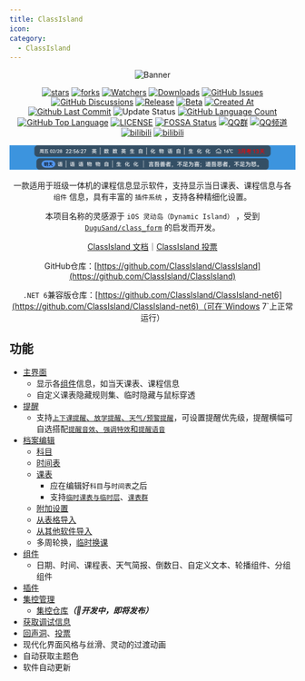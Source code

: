 ```yaml
---
title: ClassIsland
icon: 
category:
  - ClassIsland
---
```


<div align="center">

![Banner](https://github.com/user-attachments/assets/a815dd7d-8343-4da5-aee4-3f754aa297e4)

[![stars](https://img.shields.io/github/stars/ClassIsland/ClassIsland?label=Stars)](https://github.com/ClassIsland/ClassIsland) [![forks](https://img.shields.io/github/forks/ClassIsland/ClassIsland?label=Forks)](https://github.com/ClassIsland/ClassIsland) [![Watchers](https://img.shields.io/github/watchers/ClassIsland/ClassIsland?style=social)](https://github.com/ClassIsland/ClassIsland/watchers) [![Downloads](https://img.shields.io/github/downloads/ClassIsland/ClassIsland/total?style=social&label=Downloads&logo=github)](https://github.com/ClassIsland/ClassIsland/releases/latest) [![GitHub Issues](https://img.shields.io/github/issues-search/ClassIsland/ClassIsland?query=is%3Aopen&style=flat&logo=github&label=Issues&color=%233fb950)](https://github.com/ClassIsland/ClassIsland/issues) [![GitHub Discussions](https://img.shields.io/github/discussions/ClassIsland/ClassIsland?style=flat&logo=Github&label=Discussions)](https://github.com/ClassIsland/ClassIsland/discussions) [![Release](https://img.shields.io/github/v/release/ClassIsland/ClassIsland?style=flat&color=%233fb950&label=正式版)](https://github.com/ClassIsland/ClassIsland/releases/latest) [![Beta](https://img.shields.io/github/v/release/ClassIsland/ClassIsland?include_prereleases&style=flat&label=测试版)](https://github.com/ClassIsland/ClassIsland/releases) [![Created At](https://img.shields.io/github/created-at/ClassIsland/ClassIsland)](https://github.com/ClassIsland/ClassIsland) [![Github Last Commit](https://img.shields.io/github/last-commit/ClassIsland/ClassIsland)](https://github.com/ClassIsland/ClassIsland/commits/master) ![Update Status](https://img.shields.io/badge/%E7%8A%B6%E6%80%81-%E9%9D%9E%E5%B8%B8%E6%B4%BB%E8%B7%83-green) [![GitHub Language Count](https://img.shields.io/github/languages/count/ClassIsland/ClassIsland)](https://github.com/ClassIsland/ClassIsland) [![GitHub Top Language](https://img.shields.io/github/languages/top/ClassIsland/ClassIsland)](https://github.com/ClassIsland/ClassIsland) [![LICENSE](https://img.shields.io/badge/License-MIT-red.svg "LICENSE")](https://github.com/ClassIsland/ClassIsland/blob/master/LICENSE.txt) [![FOSSA Status](https://app.fossa.com/api/projects/git%2Bgithub.com%2FHelloWRC%2FClassIsland.svg?type=shield)](https://app.fossa.com/projects/git%2Bgithub.com%2FHelloWRC%2FClassIsland?ref=badge_shield&style=flat) [![QQ群](https://img.shields.io/badge/-QQ%E7%BE%A4%EF%BD%9C958840932-blue?style=flat&logo=QQ)](https://qm.qq.com/q/4NsDQKiAuQ) [![QQ频道](https://img.shields.io/badge/-QQ%E9%A2%91%E9%81%93%EF%BD%9Cclassisland-blue?style=flat&logo=QQ)](https://pd.qq.com/s/10sd1flp0) [![bilibili](https://img.shields.io/badge/-UP%E4%B8%BB%EF%BD%9CHelloWRC__dev-%23FB7299?style=flat&logo=bilibili)](https://space.bilibili.com/355897687) [![bilibili](https://img.shields.io/badge/-bilibili%E8%A7%86%E9%A2%91%EF%BD%9CBV12fFoefEGn-%23FB7299?style=flat&logo=bilibili)](https://www.bilibili.com/video/BV12fFoefEGn)


![主界面](images/main-interface.png)

一款适用于班级一体机的课程信息显示软件，支持显示当日课表、课程信息与各 `组件` 信息，具有丰富的 `插件系统` ，支持各种精细化设置。

本项目名称的灵感源于 `iOS 灵动岛（Dynamic Island）` ，受到 [`DuguSand/class_form`](https://github.com/DuguSand/class_form) 的启发而开发。

[ClassIsland 文档](https://docs.classisland.tech)｜[ClassIsland 投票](https://github.com/ClassIsland/voting/discussions)

GitHub仓库：[https://github.com/ClassIsland/ClassIsland](https://github.com/ClassIsland/ClassIsland)

`.NET 6`兼容版仓库：[https://github.com/ClassIsland/ClassIsland-net6](https://github.com/ClassIsland/ClassIsland-net6)（可在`Windows 7`上正常运行）

<SiteInfo
  name="ClassIsland 官网"
  desc="一款大屏课表显示工具"
  url="https://classisland.tech/"
  logo="https://gh.llkk.cc/https://raw.githubusercontent.com/ClassIsland/ClassIsland/master/ClassIsland/Assets/AppLogo_AppLogo.svg"
  repo="https://github.com/ClassIsland/ClassIsland"
  preview="https://classisland.tech/assets/Banner-Web-24-yoxS6EsL.png"
/>

</div>

<BiliBili bvid="BV12fFoefEGn" />

<BiliBili bvid="BV1AqFYeoEZ6" />

## 功能
- [主界面](https://docs.classisland.tech/app/basic.html#%E4%B8%BB%E7%95%8C%E9%9D%A2)
  - 显示各[组件](https://docs.classisland.tech/app/basic.html#%E7%BB%84%E4%BB%B6)信息，如当天课表、课程信息
  - 自定义课表隐藏规则集、临时隐藏与鼠标穿透
- [提醒](https://docs.classisland.tech/app/notifications.html)
  - 支持[`上下课提醒`、`放学提醒`、`天气/预警提醒`](https://docs.classisland.tech/app/notifications.html#%E6%8F%90%E9%86%92%E8%AE%BE%E7%BD%AE)，可设置提醒优先级，提醒横幅可自选搭配[`提醒音效`、`强调特效`和`提醒语音`](https://docs.classisland.tech/app/notifications.html#%E5%BC%BA%E8%B0%83%E6%8F%90%E9%86%92)
- [档案编辑](https://docs.classisland.tech/app/profile/)
  - [科目](https://docs.classisland.tech/app/profile/subject.html)
  - [时间表](https://docs.classisland.tech/app/profile/time-layout.html)
  - [课表](https://docs.classisland.tech/app/profile/classplan.html)
    - 应在编辑好`科目`与`时间表`之后
    - 支持[`临时课表与临时层`](https://docs.classisland.tech/app/profile/classplan.html#%E4%B8%B4%E6%97%B6%E8%AF%BE%E8%A1%A8%E4%B8%8E%E4%B8%B4%E6%97%B6%E5%B1%82)、[`课表群`](https://docs.classisland.tech/app/profile/classplan.html#%E8%AF%BE%E8%A1%A8%E7%BE%A4)
  - [附加设置](https://docs.classisland.tech/app/profile/attached-settings.html)
  - [从表格导入](https://docs.classisland.tech/app/profile/#%E4%BB%8E%E8%A1%A8%E6%A0%BC%E5%AF%BC%E5%85%A5)
  - [从其他软件导入](https://docs.classisland.tech/app/migrate/)
  - 多周轮换，[临时换课](https://docs.classisland.tech/app/profile/classplan.html#%E6%8D%A2%E8%AF%BE)
- [组件](https://docs.classisland.tech/app/basic.html#%E7%BB%84%E4%BB%B6)
  - 日期、时间、课程表、天气简报、倒数日、自定义文本、轮播组件、分组组件
- [插件](https://github.com/ClassIsland/PluginIndex)
- [集控管理](https://docs.classisland.tech/management/)
  - [集控仓库](https://github.com/ClassIsland/ManagementServer)***（🚧开发中，即将发布）***
- [获取调试信息](https://docs.classisland.tech/app/faq/reporting-issue.html)
- [回声洞](https://docs.qq.com/sheet/DS3pQdk5IRmZnbmhu)、[投票](https://github.com/ClassIsland/voting)
- 现代化界面风格与丝滑、灵动的过渡动画
- 自动获取主题色
- 软件自动更新
